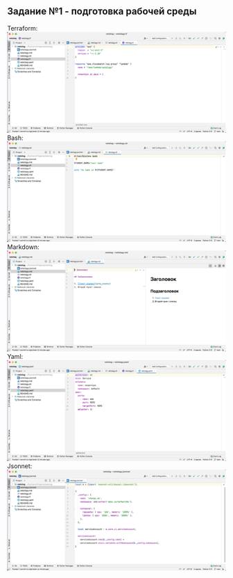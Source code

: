 ## Задание №1 - подготовка рабочей среды 
Terraform: ![Terraform](img/terraform.png)
Bash: ![Bash](img/bash.png)
Markdown: ![Markdown](img/markdown.png)
Yaml: ![Yaml](img/yaml.png)
Jsonnet: ![Jsonnet](img/jsonnet.png)
